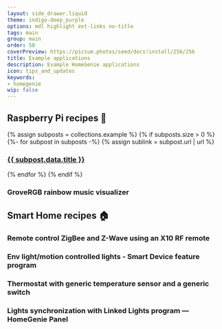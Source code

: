 ```yaml
---
layout: side_drawer.liquid
theme: indigo-deep_purple
options: mdl highlight ext-links no-title
tags: main
group: main
order: 50
coverPreview: https://picsum.photos/seed/docs!install/256/256
title: Example applications
description: Example HomeGenie applications
icon: tips_and_updates
keywords:
- homegenie
wip: false
---
```


## Raspberry Pi recipes 🍰

{% assign subposts = collections.example %}
{% if subposts.size > 0 %}
  {%- for subpost in subposts -%}
    {% assign sublink = subpost.url | url %}
    <h3>
    <a href="{{ sublink }}">
    {{ subpost.data.title }}
    </a>
    </h3>
  {% endfor %}
{% endif %}

<h3 class="link-disabled">GroveRGB rainbow music visualizer</h3>



## Smart Home recipes 🏠


<h3 class="link-disabled">Remote control ZigBee and Z-Wave using an X10 RF remote</h3>

<h3 class="link-disabled">Env light/motion controlled lights - Smart Device feature program</h3>

<h3 class="link-disabled">Thermostat with generic temperature sensor and a generic switch</h3>

<h3 class="link-disabled">Lights synchronization with Linked Lights program &mdash; HomeGenie Panel</h3>
